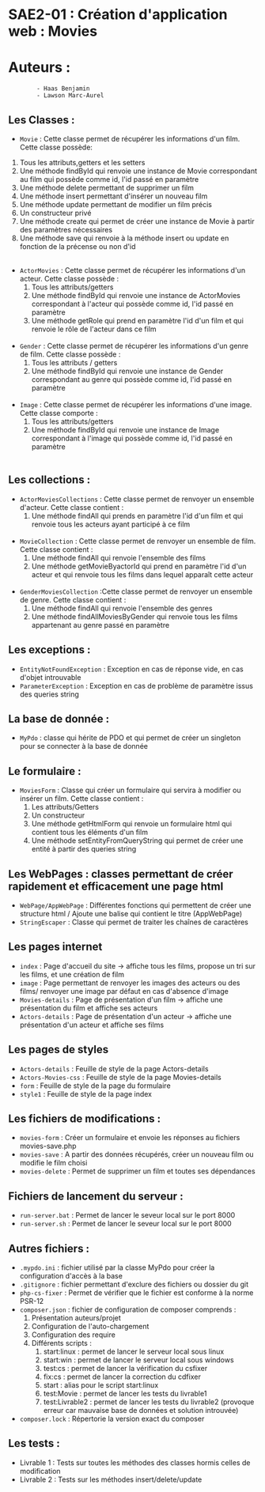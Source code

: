 # SAE2-01 : Création d'application web : Movies
# Auteurs : 
            - Haas Benjamin
            - Lawson Marc-Aurel 

## Les Classes : 
*   ``Movie`` : Cette classe permet de récupérer les informations d'un film. Cette classe possède:
  1) Tous les attributs,getters et les setters
2) Une méthode findById qui renvoie une instance de Movie correspondant au film qui possède comme id, l'id passé en paramètre
3) Une méthode delete permettant de supprimer un film
4) Une méthode insert permettant d'insérer un nouveau film
5) Une méthode update permettant de modifier un film précis
6) Un constructeur privé
7) Une méthode create qui permet de créer une instance de Movie à partir des paramètres nécessaires
8) Une méthode save qui renvoie à la méthode insert ou update en fonction de la précense ou non d'id
<br><br>
* ``ActorMovies`` : Cette classe permet de récupérer les informations d'un acteur. Cette classe possède : 
  1) Tous les attributs/getters 
  2) Une méthode findById qui renvoie une instance de ActorMovies correspondant à l'acteur qui possède comme id, l'id passé en paramètre
  3) Une méthode getRole qui prend en paramètre l'id d'un film et qui renvoie le rôle de l'acteur dans ce film 
<br><br>  
* ``Gender`` : Cette classe permet de récupérer les informations d'un genre de film. Cette classe possède :
  1) Tous les attributs / getters
  2) Une méthode findById qui renvoie une instance de Gender correspondant au genre qui possède comme id, l'id passé en paramètre
<br><br>
* ``Image`` : Cette classe permet de récupérer les informations d'une image. Cette classe comporte :
  1) Tous les attributs/getters
  2) Une méthode findById qui renvoie une instance de Image correspondant à l'image qui possède comme id, l'id passé en paramètre
<br><br>

## Les collections : 
* ``ActorMoviesCollections`` : Cette classe permet de renvoyer un ensemble d'acteur. Cette classe contient : 
  1) Une méthode findAll qui prends en paramètre l'id d'un film et qui renvoie tous les acteurs ayant participé à ce film
<br><br>
* ``MovieCollection`` : Cette classe permet de renvoyer un ensemble de film. Cette classe contient :
  1) Une méthode findAll qui renvoie l'ensemble des films
  2) Une méthode getMovieByactorId qui prend en paramètre l'id d'un acteur et qui renvoie tous les films dans lequel apparaît cette acteur
<br><br>
* ``GenderMoviesCollection`` :Cette classe permet de renvoyer un ensemble de genre. Cette classe contient :
  1) Une méthode findAll qui renvoie l'ensemble des genres
  2) Une méthode findAllMoviesByGender qui renvoie tous les films appartenant au genre passé en paramètre

## Les exceptions : 
* ``EntityNotFoundException`` : Exception en cas de réponse vide, en cas d'objet introuvable
* ``ParameterException`` : Exception en cas de problème de paramètre issus des queries string

## La base de donnée : 
* ``MyPdo`` : classe qui hérite de PDO et qui permet de créer un singleton pour se connecter à la base de donnée

## Le formulaire : 
* ``MoviesForm`` : Classe qui créer un formulaire qui servira à modifier ou insérer un film. Cette classe contient : 
  1) Les attributs/Getters
  2) Un constructeur
  3) Une méthode getHtmlForm qui renvoie un formulaire html qui contient tous les éléments d'un film
  4) Une méthode setEntityFromQueryString qui permet de créer une entité à partir des queries string
  
## Les WebPages : classes permettant de créer rapidement et efficacement une page html
* ``WebPage/AppWebPage`` : Différentes fonctions qui permettent de créer une structure html / Ajoute une balise qui contient le titre (AppWebPage)
* ``StringEscaper`` : Classe qui permet de traiter les chaînes de caractères


## Les pages internet 
* ``index`` : Page d'accueil du site -> affiche tous les films, propose un tri sur les films, et une création de film
* ``image`` : Page permettant de renvoyer les images des acteurs ou des films/ renvoyer une image par défaut en cas d'absence d'image
* ``Movies-details`` : Page de présentation d'un film -> affiche une présentation du film et affiche ses acteurs
* ``Actors-details`` : Page de présentation d'un acteur -> affiche une présentation d'un acteur et affiche ses films 

## Les pages de styles
* ``Actors-details`` : Feuille de style de la page Actors-details
* ``Actors-Movies-css`` : Feuille de style de la page Movies-details
* ``form`` : Feuille de style de la page du formulaire
* ``style1`` : Feuille de style de la page index

## Les fichiers de modifications : 
* ``movies-form`` : Créer un formulaire et envoie les réponses au fichiers movies-save.php
* ``movies-save`` : A partir des données récupérés, créer un nouveau film ou modifie le film choisi
* ``movies-delete`` : Permet de supprimer un film et toutes ses dépendances

## Fichiers de lancement du serveur :
* ``run-server.bat`` : Permet de lancer le seveur local sur le port 8000
* ``run-server.sh`` : Permet de lancer le seveur local sur le port 8000

## Autres fichiers :
* ``.mypdo.ini`` : fichier utilisé par la classe MyPdo pour créer la configuration d'accès à la base 
* ``.gitignore`` : fichier permettant d'exclure des fichiers ou dossier du git
* ``php-cs-fixer`` : Permet de vérifier que le fichier est conforme à la norme PSR-12
* ``composer.json`` : fichier de configuration de composer comprends : 
  1) Présentation auteurs/projet
  2) Configuration de l'auto-chargement 
  3) Configuration des require
  4) Différents scripts : 
     1) start:linux : permet de lancer le serveur local sous linux
     2) start:win : permet de lancer le serveur local sous windows
     3) test:cs : permet de lancer la vérification du csfixer 
     4) fix:cs : permet de lancer la correction du cdfixer
     5) start : alias pour le script start:linux
     6) test:Movie : permet de lancer les tests du livrable1
     7) test:Livrable2 : permet de lancer les tests du livrable2 (provoque erreur car mauvaise base de données et solution introuvée)
* ``composer.lock`` : Répertorie la version exact du composer

## Les tests : 
* Livrable 1 : Tests sur toutes les méthodes des classes hormis celles de modification 
* Livrable 2 : Tests sur les méthodes insert/delete/update